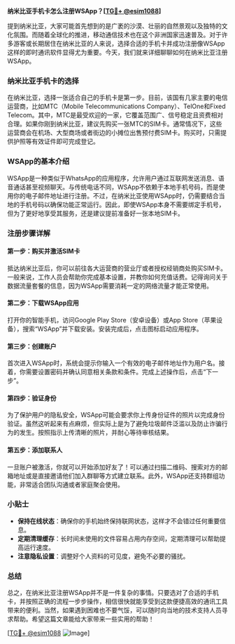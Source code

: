 **纳米比亚手机卡怎么注册WSApp？[[TG💪+ @esim1088](https://t.me/s/esim1088)]**

提到纳米比亚，大家可能首先想到的是广袤的沙漠、壮丽的自然景观以及独特的文化氛围。而随着全球化的推进，移动通信技术也在这个非洲国家迅速普及。对于许多游客或长期居住在纳米比亚的人来说，选择合适的手机卡并成功注册像WSApp这样的即时通讯软件显得尤为重要。今天，我们就来详细聊聊如何在纳米比亚注册WSApp。

### 纳米比亚手机卡的选择

在纳米比亚，选择一张适合自己的手机卡是第一步。目前，该国有几家主要的电信运营商，比如MTC（Mobile Telecommunications Company）、TelOne和Fixed Telecom。其中，MTC是最受欢迎的一家，它覆盖范围广、信号稳定且资费相对合理。如果你刚到纳米比亚，建议先购买一张MTC的SIM卡。通常情况下，这些运营商会在机场、大型商场或者街边的小摊位出售预付费SIM卡。购买时，只需提供护照等有效证件即可完成登记。

### WSApp的基本介绍

WSApp是一种类似于WhatsApp的应用程序，允许用户通过互联网发送消息、语音通话甚至视频聊天。与传统电话不同，WSApp不依赖于本地手机号码，而是使用你的电子邮件地址进行注册。不过，在纳米比亚使用WSApp时，仍需要结合当地的手机号码以确保功能正常运行。因此，即使WSApp本身不需要绑定手机号，但为了更好地享受其服务，还是建议提前准备好一张本地SIM卡。

### 注册步骤详解

#### 第一步：购买并激活SIM卡
抵达纳米比亚后，你可以前往各大运营商的营业厅或者授权经销商处购买SIM卡。一般来说，工作人员会帮助你完成基本设置，并教你如何充值话费。记得询问关于数据流量套餐的信息，因为WSApp需要消耗一定的网络流量才能正常使用。

#### 第二步：下载WSApp应用
打开你的智能手机，访问Google Play Store（安卓设备）或App Store（苹果设备），搜索“WSApp”并下载安装。安装完成后，点击图标启动应用程序。

#### 第三步：创建账户
首次进入WSApp时，系统会提示你输入一个有效的电子邮件地址作为用户名。接着，你需要设置密码并确认同意相关条款和条件。完成上述操作后，点击“下一步”。

#### 第四步：验证身份
为了保护用户的隐私安全，WSApp可能会要求你上传身份证件的照片以完成身份验证。虽然这听起来有点麻烦，但实际上是为了避免垃圾邮件泛滥以及防止诈骗行为的发生。按照指示上传清晰的照片，并耐心等待审核结果。

#### 第五步：添加联系人
一旦账户被激活，你就可以开始添加好友了！可以通过扫描二维码、搜索对方的邮箱地址或是直接邀请他们加入群聊等方式建立联系。此外，WSApp还支持群组功能，非常适合团队沟通或者家庭聚会使用。

### 小贴士
- **保持在线状态**：确保你的手机始终保持联网状态，这样才不会错过任何重要信息。
- **定期清理缓存**：长时间未使用的文件容易占用内存空间，定期清理可以帮助提高运行速度。
- **注意隐私设置**：调整好个人资料的可见度，避免不必要的骚扰。

### 总结

总之，在纳米比亚注册WSApp并不是一件复杂的事情。只要选对了合适的手机卡，并按照正确的流程一步步操作，相信很快就能享受到这款便捷高效的通讯工具带来的便利。当然，如果遇到困难也不要气馁，可以随时向当地的技术支持人员寻求帮助。希望这篇文章能给大家带来一些实用的帮助！

[[TG💪+ @esim1088](https://t.me/s/esim1088) ![Image](https://i.postimg.cc/4NQfJmqS/Snipaste-2025-05-13-00-14-12.png)]